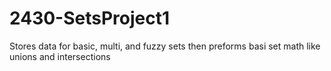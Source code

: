 # 2430-SetsProject1
Stores data for basic, multi, and fuzzy sets then preforms basi set math like unions and intersections
